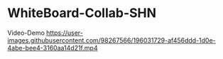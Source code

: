 # WhiteBoard-Collab-SHN

Video-Demo
https://user-images.githubusercontent.com/98267566/196031729-af456ddd-1d0e-4abe-bee4-3160aa14d21f.mp4

